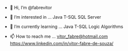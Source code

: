 - 👋 Hi, I’m @fabrevitor

- 👀 I’m interested in ...
Java
T-SQL
SQL Server

- 🌱 I’m currently learning ...
Java
T-SQL
Logic
Algorithms

- 📫 How to reach me ...
vitor_fabre@hotmail.com
https://www.linkedin.com/in/vitor-fabre-de-souza/
